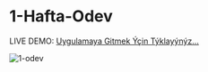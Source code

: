 # 1-Hafta-Odev
LIVE DEMO: [Uygulamaya Gitmek Ýçin Týklayýnýz...](https://exchange-rates-data-api.herokuapp.com/swagger/index.html)

![1-odev](https://user-images.githubusercontent.com/95723369/175775209-eb119b21-ef50-4650-9c8a-b07c1feea55b.jpg)
